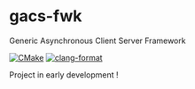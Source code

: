 # gacs-fwk
Generic Asynchronous Client Server Framework

[![CMake](https://github.com/axel-lebourhis/gacs-fwk/actions/workflows/cmake.yml/badge.svg?branch=main)](https://github.com/axel-lebourhis/gacs-fwk/actions/workflows/cmake.yml)
[![clang-format](https://github.com/axel-lebourhis/gacs-fwk/actions/workflows/clang-format-check.yml/badge.svg?branch=main)](https://github.com/axel-lebourhis/gacs-fwk/actions/workflows/clang-format-check.yml)

Project in early development !
